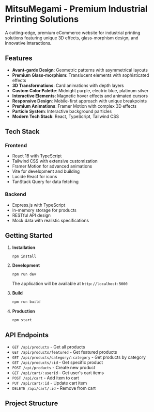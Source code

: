 # MitsuMegami - Premium Industrial Printing Solutions

A cutting-edge, premium eCommerce website for industrial printing solutions featuring unique 3D effects, glass-morphism design, and innovative interactions.

## Features

- **Avant-garde Design**: Geometric patterns with asymmetrical layouts
- **Premium Glass-morphism**: Translucent elements with sophisticated effects
- **3D Transformations**: Card animations with depth layers
- **Custom Color Palette**: Midnight purple, electric blue, platinum silver
- **Interactive Elements**: Magnetic hover effects and animated cursors
- **Responsive Design**: Mobile-first approach with unique breakpoints
- **Premium Animations**: Framer Motion with complex 3D effects
- **Particle System**: Interactive background particles
- **Modern Tech Stack**: React, TypeScript, Tailwind CSS

## Tech Stack

### Frontend
- React 18 with TypeScript
- Tailwind CSS with extensive customization
- Framer Motion for advanced animations
- Vite for development and building
- Lucide React for icons
- TanStack Query for data fetching

### Backend
- Express.js with TypeScript
- In-memory storage for products
- RESTful API design
- Mock data with realistic specifications

## Getting Started

1. **Installation**
   ```bash
   npm install
   ```

2. **Development**
   ```bash
   npm run dev
   ```
   The application will be available at `http://localhost:5000`

3. **Build**
   ```bash
   npm run build
   ```

4. **Production**
   ```bash
   npm start
   ```

## API Endpoints

- `GET /api/products` - Get all products
- `GET /api/products/featured` - Get featured products
- `GET /api/products/category/:category` - Get products by category
- `GET /api/products/:id` - Get specific product
- `POST /api/products` - Create new product
- `GET /api/cart/:userId` - Get user's cart items
- `POST /api/cart` - Add item to cart
- `PUT /api/cart/:id` - Update cart item
- `DELETE /api/cart/:id` - Remove from cart

## Project Structure

